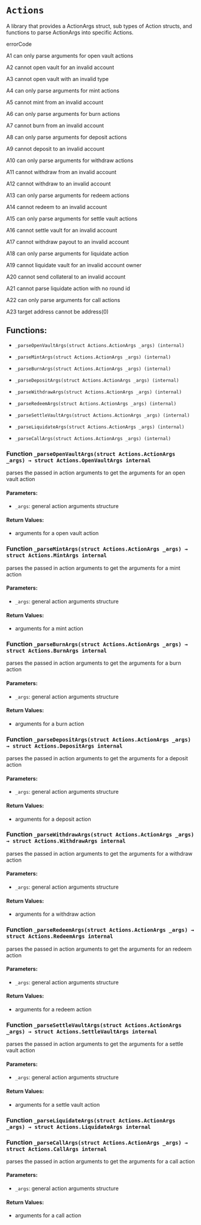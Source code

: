 # `Actions`

A library that provides a ActionArgs struct, sub types of Action structs, and functions to parse ActionArgs into specific Actions.

errorCode

A1 can only parse arguments for open vault actions

A2 cannot open vault for an invalid account

A3 cannot open vault with an invalid type

A4 can only parse arguments for mint actions

A5 cannot mint from an invalid account

A6 can only parse arguments for burn actions

A7 cannot burn from an invalid account

A8 can only parse arguments for deposit actions

A9 cannot deposit to an invalid account

A10 can only parse arguments for withdraw actions

A11 cannot withdraw from an invalid account

A12 cannot withdraw to an invalid account

A13 can only parse arguments for redeem actions

A14 cannot redeem to an invalid account

A15 can only parse arguments for settle vault actions

A16 cannot settle vault for an invalid account

A17 cannot withdraw payout to an invalid account

A18 can only parse arguments for liquidate action

A19 cannot liquidate vault for an invalid account owner

A20 cannot send collateral to an invalid account

A21 cannot parse liquidate action with no round id

A22 can only parse arguments for call actions

A23 target address cannot be address(0)

## Functions:

- `_parseOpenVaultArgs(struct Actions.ActionArgs _args) (internal)`

- `_parseMintArgs(struct Actions.ActionArgs _args) (internal)`

- `_parseBurnArgs(struct Actions.ActionArgs _args) (internal)`

- `_parseDepositArgs(struct Actions.ActionArgs _args) (internal)`

- `_parseWithdrawArgs(struct Actions.ActionArgs _args) (internal)`

- `_parseRedeemArgs(struct Actions.ActionArgs _args) (internal)`

- `_parseSettleVaultArgs(struct Actions.ActionArgs _args) (internal)`

- `_parseLiquidateArgs(struct Actions.ActionArgs _args) (internal)`

- `_parseCallArgs(struct Actions.ActionArgs _args) (internal)`

### Function `_parseOpenVaultArgs(struct Actions.ActionArgs _args) → struct Actions.OpenVaultArgs internal`

parses the passed in action arguments to get the arguments for an open vault action

#### Parameters:

- `_args`: general action arguments structure

#### Return Values:

- arguments for a open vault action

### Function `_parseMintArgs(struct Actions.ActionArgs _args) → struct Actions.MintArgs internal`

parses the passed in action arguments to get the arguments for a mint action

#### Parameters:

- `_args`: general action arguments structure

#### Return Values:

- arguments for a mint action

### Function `_parseBurnArgs(struct Actions.ActionArgs _args) → struct Actions.BurnArgs internal`

parses the passed in action arguments to get the arguments for a burn action

#### Parameters:

- `_args`: general action arguments structure

#### Return Values:

- arguments for a burn action

### Function `_parseDepositArgs(struct Actions.ActionArgs _args) → struct Actions.DepositArgs internal`

parses the passed in action arguments to get the arguments for a deposit action

#### Parameters:

- `_args`: general action arguments structure

#### Return Values:

- arguments for a deposit action

### Function `_parseWithdrawArgs(struct Actions.ActionArgs _args) → struct Actions.WithdrawArgs internal`

parses the passed in action arguments to get the arguments for a withdraw action

#### Parameters:

- `_args`: general action arguments structure

#### Return Values:

- arguments for a withdraw action

### Function `_parseRedeemArgs(struct Actions.ActionArgs _args) → struct Actions.RedeemArgs internal`

parses the passed in action arguments to get the arguments for an redeem action

#### Parameters:

- `_args`: general action arguments structure

#### Return Values:

- arguments for a redeem action

### Function `_parseSettleVaultArgs(struct Actions.ActionArgs _args) → struct Actions.SettleVaultArgs internal`

parses the passed in action arguments to get the arguments for a settle vault action

#### Parameters:

- `_args`: general action arguments structure

#### Return Values:

- arguments for a settle vault action

### Function `_parseLiquidateArgs(struct Actions.ActionArgs _args) → struct Actions.LiquidateArgs internal`

### Function `_parseCallArgs(struct Actions.ActionArgs _args) → struct Actions.CallArgs internal`

parses the passed in action arguments to get the arguments for a call action

#### Parameters:

- `_args`: general action arguments structure

#### Return Values:

- arguments for a call action
